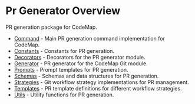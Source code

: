 # Pr Generator Overview

PR generation package for CodeMap.

- [Command](command.md) - Main PR generation command implementation for CodeMap.
- [Constants](constants.md) - Constants for PR generation.
- [Decorators](decorators.md) - Decorators for the PR generator module.
- [Generator](generator.md) - PR generator for the CodeMap Git module.
- [Prompts](prompts.md) - Prompt templates for PR generation.
- [Schemas](schemas.md) - Schemas and data structures for PR generation.
- [Strategies](strategies.md) - Git workflow strategy implementations for PR management.
- [Templates](templates.md) - PR template definitions for different workflow strategies.
- [Utils](utils.md) - Utility functions for PR generation.
